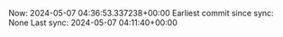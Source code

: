 Now: 2024-05-07 04:36:53.337238+00:00 Earliest commit since sync: None Last sync: 2024-05-07 04:11:40+00:00
